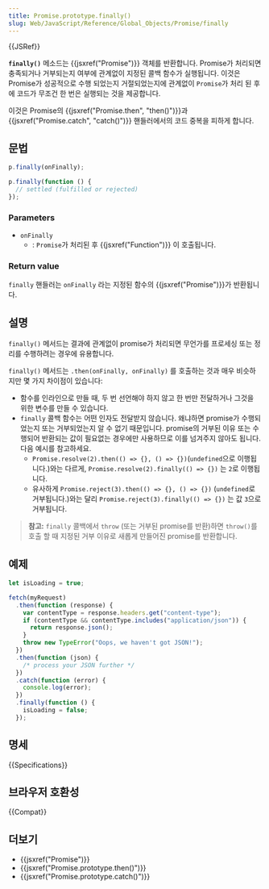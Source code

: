 ```yaml
---
title: Promise.prototype.finally()
slug: Web/JavaScript/Reference/Global_Objects/Promise/finally
---
```


{{JSRef}}

**`finally()`** 메소드는 {{jsxref("Promise")}} 객체를 반환합니다. Promise가 처리되면 충족되거나 거부되는지 여부에 관계없이 지정된 콜백 함수가 실행됩니다. 이것은 Promise가 성공적으로 수행 되었는지 거절되었는지에 관계없이 `Promise`가 처리 된 후에 코드가 무조건 한 번은 실행되는 것을 제공합니다.

이것은 Promise의 {{jsxref("Promise.then", "then()")}}과 {{jsxref("Promise.catch", "catch()")}} 핸들러에서의 코드 중복을 피하게 합니다.

## 문법

```js
p.finally(onFinally);

p.finally(function () {
  // settled (fulfilled or rejected)
});
```

### Parameters

- `onFinally`
  - : `Promise`가 처리된 후 {{jsxref("Function")}} 이 호출됩니다.

### Return value

`finally` 핸들러는 `onFinally` 라는 지정된 함수의 {{jsxref("Promise")}}가 반환됩니다.

## 설명

`finally()` 메서드는 결과에 관계없이 promise가 처리되면 무언가를 프로세싱 또는 정리를 수행하려는 경우에 유용합니다.

`finally()` 메서드는 `.then(onFinally, onFinally)` 를 호출하는 것과 매우 비슷하지만 몇 가지 차이점이 있습니다:

- 함수를 인라인으로 만들 때, 두 번 선언해야 하지 않고 한 번만 전달하거나 그것을 위한 변수를 만들 수 있습니다.
- `finally` 콜백 함수는 어떤 인자도 전달받지 않습니다. 왜냐하면 promise가 수행되었는지 또는 거부되었는지 알 수 없기 때문입니다. promise의 거부된 이유 또는 수행되어 반환되는 값이 필요없는 경우에만 사용하므로 이를 넘겨주지 않아도 됩니다. 다음 예시를 참고하세요.
  - `Promise.resolve(2).then(() => {}, () => {})`(`undefined`으로 이행됩니다.)와는 다르게, `Promise.resolve(2).finally(() => {})` 는 `2`로 이행됩니다.
  - 유사하게 `Promise.reject(3).then(() => {}, () => {})` (`undefined`로 거부됩니다.)와는 달리 `Promise.reject(3).finally(() => {})` 는 값 `3`으로 거부됩니다.
> **참고:** `finally` 콜백에서 `throw` (또는 거부된 promise를 반환)하면 `throw()`를 호출 할 때 지정된 거부 이유로 새롭게 만들어진 promise를 반환합니다.

## 예제

```js
let isLoading = true;

fetch(myRequest)
  .then(function (response) {
    var contentType = response.headers.get("content-type");
    if (contentType && contentType.includes("application/json")) {
      return response.json();
    }
    throw new TypeError("Oops, we haven't got JSON!");
  })
  .then(function (json) {
    /* process your JSON further */
  })
  .catch(function (error) {
    console.log(error);
  })
  .finally(function () {
    isLoading = false;
  });
```

## 명세

{{Specifications}}

## 브라우저 호환성

{{Compat}}

## 더보기

- {{jsxref("Promise")}}
- {{jsxref("Promise.prototype.then()")}}
- {{jsxref("Promise.prototype.catch()")}}
